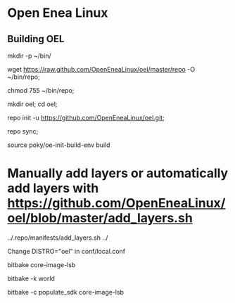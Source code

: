 Open Enea Linux
===

Building OEL
--

mkdir -p ~/bin/

wget https://raw.github.com/OpenEneaLinux/oel/master/repo -O ~/bin/repo;

chmod 755 ~/bin/repo;

mkdir oel; cd oel;

repo init -u https://github.com/OpenEneaLinux/oel.git;

repo sync;

source poky/oe-init-build-env build

# Manually add layers or automatically add layers with https://github.com/OpenEneaLinux/oel/blob/master/add_layers.sh

../.repo/manifests/add_layers.sh ../

Change DISTRO="oel" in conf/local.conf

bitbake core-image-lsb 

bitbake -k world

bitbake -c populate_sdk core-image-lsb
